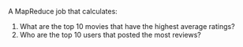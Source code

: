 A MapReduce job that calculates:
1) What are the top 10 movies that have the highest average ratings?
2) Who are the top 10 users that posted the most reviews?
